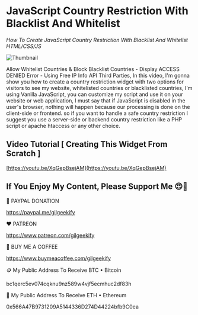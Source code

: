 # JavaScript Country Restriction With Blacklist And Whitelist

_How To Create JavaScript Country Restriction With Blacklist And Whitelist HTML/CSS/JS_

![Thumbnail](https://raw.githubusercontent.com/saeedkohansal/JavaScript-Country-Restriction-With-Blacklist-And-Whitelist/main/JavaScript%20Country%20Restriction%2C%20Whitelist%20And%20Blacklist.png "Thumbnail")

Allow Whitelist Countries & Block Blacklist Countries - Display ACCESS DENIED Error - Using Free IP Info API Third Parties, In this video, I'm gonna show you how to create a country restriction widget with two options for visitors to see my website, whitelisted countries or blacklisted countries, I'm using Vanilla JavaScript, you can customize my script and use it on your website or web application, I must say that if JavaScript is disabled in the user's browser, nothing will happen because our processing is done on the client-side or frontend. so if you want to handle a safe country restriction I suggest you use a server-side or backend country restriction like a PHP script or apache htaccess or any other choice.

## Video Tutorial [ Creating This Widget From Scratch ]
[https://youtu.be/XqGepBsejAM](https://youtu.be/XqGepBsejAM)

 

## If You Enjoy My Content, Please Support Me 😍🙏

💙 PAYPAL DONATION

https://paypal.me/gilgeekify

❤️ PATREON

https://www.patreon.com/gilgeekify

💛 BUY ME A COFFEE

https://www.buymeacoffee.com/gilgeekify

🪙 My Public Address To Receive BTC • Bitcoin

bc1qerc5ev074cqknu9nz589w4vjf5ecmhuc2df83h

🥈 My Public Address To Receive ETH • Ethereum

0x566A47B9731209A5144336D274D44224bfb9C0ea
